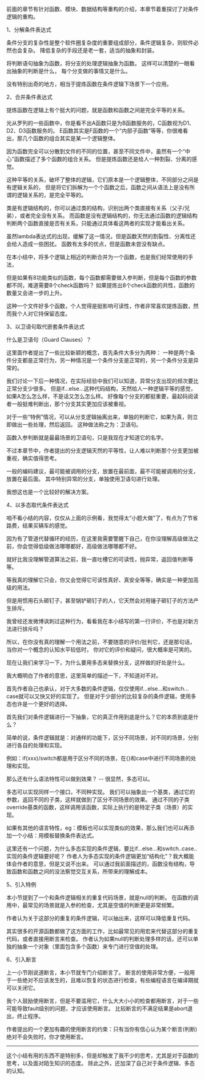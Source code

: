 前面的章节有针对函数、模块、数据结构等重构的介绍，本章节着重探讨了对条件逻辑的重构。

1、分解条件表达式




条件分支的复杂性是整个软件圈复杂度的重要组成部分，条件逻辑复杂，则软件必然也会复杂。
降低复杂的手段还是老一套，适当的抽象和封装。

将判断语句抽象为函数，将分支的处理逻辑抽象为函数。
这样可以清楚的一眼看出抽象的判断是什么， 每个分支做的事情又是什么。

没有特别出奇的地方，相当于提炼函数在条件逻辑下场景下一个应用。

2、合并条件表达式



提炼函数在逻辑上有个挺大的问题，就是函数和函数之间是完全平等的关系。

光从罗列的一些函数中，你是看不出A函数只是为B函数服务的，C函数视为D1、D2、D3函数服务的。
E函数其实是F函数的一个“内部子函数”等等，你很难看出，那几个函数的组合其实是某一个逻辑整体。

因为函数完全可以分散到文件的不同的位置，甚至不同文件中，虽然有一个“中心”函数描述了多个函数的组合关系。
但是提炼函数还是给人一种割裂、分离的感觉。

这种平等的关系，破坏了整体的逻辑，它们原本是一个逻辑整体，不同部分之间是有逻辑关系的，
但是将它们拆解为一个个函数之后，函数之间从语法上是没有所谓的逻辑关系的，是完全平等的。

类是有逻辑结构的，你可以通过类的结构，识别出两个类直接有关系（父子/兄弟），或者完全没有关系。
而函数是没有逻辑结构的，你无法通过函数的逻辑结构判断两个函数直接是否有关系，只能通过具体看这两者的实现才能看出关系。

虽然lambda表达式的出现，缓解了这一情况，但是函数天然的割裂性、分离性还会给人造成一些困扰。
函数有太多的优点，但是函数未尝没有缺点。


在本小结中，将多个逻辑上相近的判断合并为一个函数，也是我们经常使用的手法，

但是如果有8功能类似的函数，每个函数都需要做入参判断，但是每个函数的参数都不同，难道需要8个check函数吗？
如果提炼出8个check函数的共性，函数的数量又会进一步的上升。

这种一个文件好多个函数，个人觉得是挺影响可读性，作者非常喜欢提炼函数，然而我个人对它持保留态度。


3、以卫语句取代嵌套条件表达式




什么是卫语句（Guard Clauses）？

这里面作者提出了一些比较新颖的概念，首先条件大多分为两种：
一种是两个条件分支都是正常行为，另一种情况是一个条件分支是正常的，另一个条件分支是异常的。

我们讨论一下后一种情况，在实际经验中我们可以知道，异常分支出现的频次要比正常分支少很多。
但是if…else…这种代码结构，天然给人一种逻辑平等的感觉，如果A怎么怎么样，不是话又怎么怎么样。
好像每个分支的都挺重要，最起码阅读者一般挺难判断出，那个分支其实更加应该被重视。

对于一些“特例”情况，可以从分支逻辑抽离出来，单独的判断它，如果为真，则立即做出一些处理，然后返回。
这种做法称之为：卫语句。

函数入参判断就是最最场景的卫语句，只是我现在才知道它的名字。

不过本章节中，作者提出的分支逻辑天然的平等性，让人难以判断那个分支更加被重视，确实值得思考。

一般的编码建议，最可能被调用的分支，放置在最前面，最不可能被调用的分支，放置在最后面。
其中特别异常的分支，单独使用卫语句进行处理。

我想这也是一个比较好的解决方案。

4、以多态取代条件表达式





咱不看小结的内容，仅仅从上面的示例看，我觉得太“小题大做”了，有点为了节省路费，结果买辆车的感觉。

因为有了管道代替循环的经历，在这里我需要警醒下自己，在你没理解高级做法之前，你会觉得低级做法哪哪都好，高级做法哪哪都不好。

就好比我没理解管道算法之前，我一直吐槽它的可读性，抛异常，返回值判断等等。

等我真的理解它只会，你又会觉得它可读性真好、真安全等等，确实是一种更加高级的用法。

但是用惯用石头砸钉子，甚至锅铲砸钉子的人，它天然会对用锤子砸钉子的方法产生排斥。

我曾经还发微博讽刺过这种行为，看看我在本小结写的第一行评价，不也是对新方法进行排斥吗？

所以，在你没有真的理解一个用法之前，不要随意的评价/批判它，还是那句话，当你对一个概念的认知水平较低时，
你对它的评价和疑问，很大概率是可笑的。

现在让我们来学习一下，为什么要用多态来替换分支，这样做的好处是什么。

我大概明白了作者的意思，这里简单的描述一下，不知道对不对。

首先作者自己也承认，对于大多数的条件逻辑，仅仅使用if…else…和switch…case就可以又快又好的实现了。
但是对于少部分的比较复杂的条件逻辑，使用多态也许是一个更好的选择。

首先我们对条件逻辑进行一下抽象，它的真正作用到底是什么？它的本质到底是什么？

简单的说，条件逻辑就是：对通样的功能下，区分不同场景，对不同的场景，分别进行各自的处理和实现。

例如：if(xxx)/switch都是用于区分不同的场景，在{}和case中进行不同场景的处理和实现。

那么还有什么语法特性可以做到效果？ -- 很显然，多态可以。

多态可以实现同样一个接口，不同种实现。
我们可以抽象出一个基类，通过它的参数，返回不同的子类，这样就做到了区分不同场景的效果。
通过不同的子类override基类的函数，这样调用该函数，实际上执行的是特定子类（场景）的实现。

如果有其他的语言特性，eg：模板也可以实现类似的效果，那么我们也可以再添加一个小结：用模板替换条件表达式。

这里还有一个问题，为什么多态实现的条件逻辑，要比if…else…和switch..case..实现的条件逻辑要好呢？
作者人为多态实现的条件逻辑更加“结构化”？我大概能体会作者的意思，但是又说不出来。
可以通过我前面描述的，函数没有结构，导致函数和函数之间的没法察觉交互关系，所带来的理解成本。

5、引入特例

本小节提到了一个和条件逻辑相关的重复代码场景，就是null的判断。
在函数的调用中，最常见的场景就是入参的检查，尤其是空值的判断更是非常频繁。

作者认为关于这部分的重复的条件逻辑，可以抽出来，这样可以降低重复代码。

其实很多的开源函数都做了这方面的工作，比如最常见的用宏来代替这部分的重复代码，或者直接用断言来检查。
作者认为如果null的判断处理多样的话，还可以单独的抽象一个对象（里面包含多个函数）来专门进行空值的处理。

6、引入断言

上一小节刚说道断言，本小节就专门介绍断言了。
断言的使用非常方便，一般用于一些绝对不应该发生的，且难以恢复的状态进行检查，有些编程语言在编译期就可以关闭它。

我个人鼓励使用断言，但是不要滥用它，什么大大小小的检查都用断言，对于一些可能导致fault级别的问题，才应该使用断言。
比较断言的不满足结果是abort退出，终止程序。

作者提出的一个更加有趣的使用断言的约束：只有当你有信心认为某个断言(判断)绝对不会失败时，你才使用断言。

-----------------------------------------------------------------------------------------

这个小结有用的东西不是特别多，但是却触发了我不少的思考，尤其是对于函数的思考，以及面对陌生知识的态度。
除此之外，还加深了自己对于条件逻辑、多态的认知。
